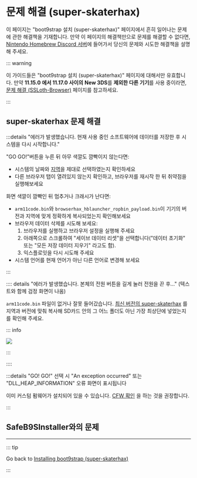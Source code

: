 # 문제 해결 (super-skaterhax)

이 페이지는 "boot9strap 설치 (super-skaterhax)" 페이지에서 흔히 일어나는 문제에 관한 해결책을 기재합니다. 만약 이 페이지의 해결책만으로 문제를 해결할 수 없다면, [Nintendo Homebrew Discord 서버](https://discord.gg/MWxPgEp)에 들어가서 당신의 문제와 시도한 해결책을 설명해 주세요.

::: warning

이 가이드들은 "boot9strap 설치 (super-skaterhax)" 페이지에 대해서만 유효합니다. 만약 **11.15.0 에서 11.17.0 사이의** **New 3DS**를 **제외한 다른 기기**를 사용 중이라면, [문제 해결 (SSLoth-Browser)](troubleshooting-ssloth-browser) 페이지를 참고하세요.

:::

## super-skaterhax 문제 해결

:::details "에러가 발생했습니다. 현재 사용 중인 소프트웨어에 데이터를 저장한 후 시스템을 다시 시작합니다."

"GO GO!"버튼을 누른 뒤 아무 색깔도 깜빡이지 않는다면:

- 시스템의 날짜와 [지역](/images/screenshots/skaterhax/skater-lang.png)을 제대로 선택하였는지 확인하세요
- 다른 브라우저 탭이 열려있지 않는지 확인하고, 브라우저를 재시작 한 뒤 취약점을 실행해보세요

화면 색깔이 깜빡인 뒤 멈추거나 크래시가 난다면:

- `arm11code.bin`와 `browserhax_hblauncher_ropbin_payload.bin`이 기기의 버전과 지역에 맞게 정확하게 복사되었는지 확인해보세요
- 브라우저 데이터 삭제를 시도해 보세요:
    1. 브라우저를 실행하고 브라우저 설정을 실행해 주세요
    2. 아래쪽으로 스크롤하여 "세이브 데이터 리셋"을 선택합니다("데이터 초기화" 또는 "모든 저장 데이터 지우기" 라고도 함).
    3. 익스플로잇을 다시 시도해 주세요
- 시스템 언어를 현재 언어가 아닌 다른 언어로 변경해 보세요

:::

:::: details "에러가 발생했습니다. 본체의 전원 버튼을 길게 눌러 전원을 끈 후..." (텍스트와 함께 검정 화면이 나옴)

`arm11code.bin` 파일이 없거나 잘못 들어갔습니다. [최신 버전의 super-skaterhax](https://skater.nintendohomebrew.com/) 를 지역과 버전에 맞춰 복사해 SD카드 안의 그 어느 폴더도 아닌 가장 최상단에 넣었는지를 확인해 주세요.

::: info

![](/images/screenshots/skaterhax/skater-root-layout.png)

:::

::::

:::details "GO! GO!" 선택 시 "An exception occurred" 또는 "DLL_HEAP_INFORMATION" 오류 화면이 표시됩니다

이미 커스텀 펌웨어가 설치되어 있을 수 있습니다. [CFW 확인](checking-for-cfw) 을 하는 것을 권장합니다.

:::

<!--@include: ./_include/troubleshooting-khc-common.md -->

## SafeB9SInstaller와의 문제

<!--@include: ./_include/troubleshooting-sb9si-bin.md -->

<!--@include: ./_include/troubleshooting-sb9si-common.md -->

<!--@include: ./_include/troubleshooting-get-help-common.md -->

---

::: tip

Go back to [Installing boot9strap (super-skaterhax)](installing-boot9strap-\(super-skaterhax\))

:::

<!--@include: ./_include/troubleshooting-return.md -->
